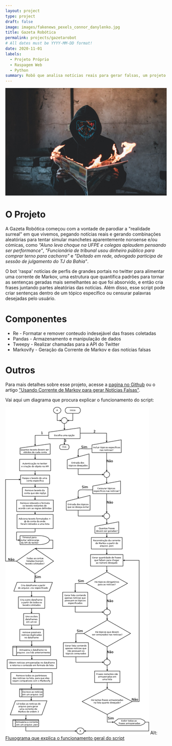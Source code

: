 ```yaml
---
layout: project
type: project
draft: false 
image: images/fakenews_pexels_connor_danylenko.jpg
title: Gazeta Robótica
permalink: projects/gazetarobot
# All dates must be YYYY-MM-DD format!
date: 2020-11-01
labels:
  - Projeto Próprio
  - Raspagem Web
  - Python
summary: Robô que analisa notícias reais para gerar falsas, um projeto pessoal.
---
```


<div class="ui small rounded images">
  <img class="ui image" src="../images/fakenews_pexels_connor_danylenko.jpg">
</div>

<h1>O Projeto</h1>


A Gazeta Robótica começou com a vontade de parodiar a "realidade surreal" em que vivemos, pegando notícias reais e gerando combinações aleatórias para tentar simular manchetes aparentemente nonsense e/ou cómicas, como *"Aluno leva choque na UFPE e colegas aplaudem pensando ser performance"*, *"Funcionária de tribunal usou dinheiro público para comprar terno para cachorro"* e *"Deitado em rede, advogado participa de sessão de julgamento do TJ da Bahia"*.

O bot 'raspa' notícias de perfis de grandes portais no twitter para alimentar uma corrente de Markov, uma estrutura que quantifica padrões para tornar as sentenças geradas mais semelhantes ao que foi absorvido, e então cria frases juntando partes aleatórias das notícias. Além disso, esse script pode criar sentenças dentro de um tópico específico ou censurar palavras desejadas pelo usuário.

<h1>Componentes</h1>

* Re - Formatar e remover conteudo indesejável das frases coletadas
* Pandas - Armazenamento e manipulação de dados
* Tweepy - Realizar chamadas para a API do Twitter
* Markovify - Geração da Corrente de Markov e das notícias falsas

<h1>Outros</h1>

Para mais detalhes sobre esse projeto, acesse a [pagina no Github](https://github.com/arthur-sm/Gazeta-Robotica) ou o artigo ["Usando Corrente de Markov para gerar Notícias Falsas"](https://www.in-senso.com.br/2020/12/gr-devlog1.html).

Vai aqui um diagrama que procura explicar o funcionamento do script:

![Diagrama do script](../images/diagrame_gazeta_robot.png)
Alt: [Fluxograma que explica o funcionamento geral do script](url)



